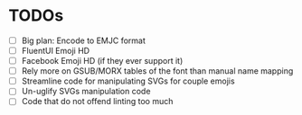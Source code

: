 # TODOs

- [ ] Big plan: Encode to EMJC format
- [ ] FluentUI Emoji HD
- [ ] Facebook Emoji HD (if they ever support it)
- [ ] Rely more on GSUB/MORX tables of the font than manual name mapping
- [ ] Streamline code for manipulating SVGs for couple emojis
- [ ] Un-uglify SVGs manipulation code
- [ ] Code that do not offend linting too much
